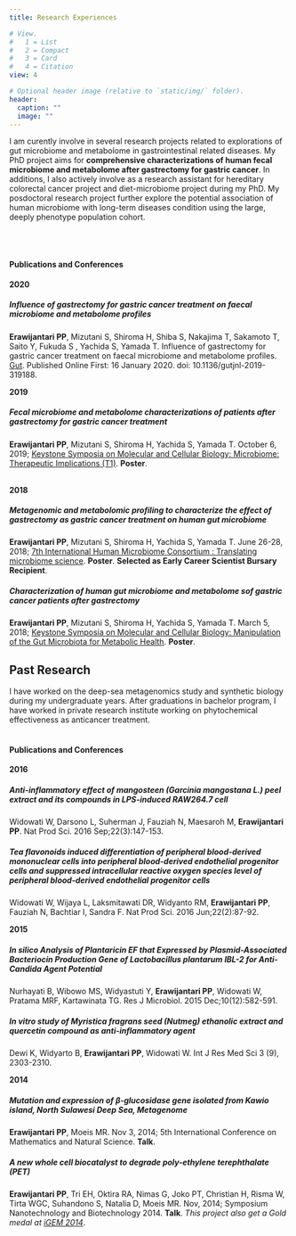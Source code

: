 ```yaml
---
title: Research Experiences

# View.
#   1 = List
#   2 = Compact
#   3 = Card
#   4 = Citation
view: 4

# Optional header image (relative to `static/img/` folder).
header:
  caption: ""
  image: ""
---
```


I am curently involve in several research projects related to explorations of gut microbiome and metabolome in gastrointestinal related diseases. My PhD project aims for **comprehensive characterizations of human fecal microbiome and metabolome after gastrectomy for gastric cancer**. In additions, I also actively involve as a research assistant for hereditary colorectal cancer project and diet-microbiome project during my PhD. My posdoctoral research project further explore the potential association of human microbiome with long-term diseases condition using the large, deeply phenotype population cohort.

<br></br>

#### Publications and Conferences 

**2020**

##### Influence of gastrectomy for gastric cancer treatment on faecal microbiome and metabolome profiles
**Erawijantari PP**, Mizutani S, Shiroma H, Shiba S, Nakajima T, Sakamoto T, Saito Y,
Fukuda S , Yachida S, Yamada T. Influence of gastrectomy for gastric cancer treatment on faecal microbiome and metabolome profiles. [Gut](https://gut.bmj.com/content/early/2020/01/09/gutjnl-2019-319188). Published Online First: 16 January 2020. doi: 10.1136/gutjnl-2019-319188.

**2019**

##### Fecal microbiome and metabolome characterizations of patients after gastrectomy for gastric cancer treatment
**Erawijantari PP**, Mizutani S, Shiroma H, Yachida S, Yamada T. October 6, 2019; [Keystone Symposia on Molecular and Cellular Biology: Microbiome: Therapeutic Implications (T1)](https://www.keystonesymposia.org/index.cfm?e=web.Meeting.Program&meetingid=1696). **Poster**.
<br></br>

**2018**

##### Metagenomic and metabolomic profiling to characterize the effect of gastrectomy as gastric cancer treatment on human gut microbiome  
**Erawijantari PP**, Mizutani S, Shiroma H, Yachida S, Yamada T. June 26-28, 2018; [7th International Human Microbiome Consortium : Translating microbiome science](http://apc.ucc.ie/ihmc-2018/). **Poster**. **Selected as Early Career Scientist Bursary Recipient**.

##### Characterization of human gut microbiome and metabolome sof gastric cancer patients after gastrectomy
**Erawijantari PP**, Mizutani S, Shiroma H, Yachida S, Yamada T. March 5, 2018; [Keystone Symposia on Molecular and Cellular Biology: Manipulation of the Gut Microbiota for Metabolic Health](https://tks.keystonesymposia.org/index.cfm?e=web.Meeting.Program&meetingid=1522). **Poster**.


## **Past Research**

I have worked on the deep-sea metagenomics study and synthetic biology during my undergraduate years. After graduations in bachelor program, I have worked in private research institute working on phytochemical effectiveness as anticancer treatment.
<br></br>

#### Publications and Conferences 

**2016**

##### Anti-inflammatory effect of mangosteen (Garcinia mangostana L.) peel extract and its compounds in LPS-induced RAW264.7 cell
Widowati W, Darsono L, Suherman J, Fauziah N, Maesaroh M, **Erawijantari PP**.  Nat Prod Sci. 2016 Sep;22(3):147-153.

##### Tea flavonoids induced differentiation of peripheral blood-derived mononuclear cells into peripheral blood-derived endothelial progenitor cells and suppressed intracellular reactive oxygen species level of peripheral blood-derived endothelial progenitor cells
Widowati W, Wijaya L, Laksmitawati DR, Widyanto RM, **Erawijantari PP**, Fauziah N, Bachtiar I, Sandra F.  Nat Prod Sci. 2016 Jun;22(2):87-92.

**2015**

##### In silico Analysis of Plantaricin EF that Expressed by Plasmid-Associated Bacteriocin Production Gene of Lactobacillus plantarum IBL-2 for Anti-Candida Agent Potential
Nurhayati B, Wibowo MS, Widyastuti Y, **Erawijantari PP**, Widowati W, Pratama MRF, Kartawinata TG. Res J Microbiol. 2015 Dec;10(12):582-591.

##### In vitro study of Myristica fragrans seed (Nutmeg) ethanolic extract and quercetin compound as anti-inflammatory agent
Dewi K, Widyarto B, **Erawijantari PP**, Widowati W. Int J Res Med Sci 3 (9), 2303-2310.

**2014**

##### Mutation and expression of β-glucosidase gene isolated from Kawio island, North Sulawesi Deep Sea, Metagenome
**Erawijantari PP**, Moeis MR. Nov 3, 2014; 5th International Conference on Mathematics and Natural Science. **Talk**.

##### A new whole cell biocatalyst to degrade poly-ethylene terephthalate (PET)
**Erawijantari PP**, Tri EH, Oktira RA, Nimas G, Joko PT, Christian H, Risma W, Tirta WGC, Suhandono S, Natalia D, Moeis MR.  Nov, 2014; Symposium Nanotechnology and Biotechnology 2014. **Talk**. *This project also get a Gold medal at [iGEM 2014](http://2014.igem.org/Team:ITB_Indonesia)*.

